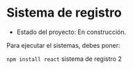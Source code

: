 <h1>Sistema de registro</h1>

- Estado del proyecto: En construcción.

Para ejecutar el sistemas, debes poner:

```npm install react```
sistema de registro 2
